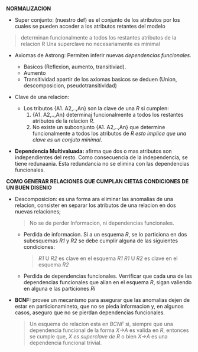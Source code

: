 **NORMALIZACION**
  
  * Super conjunto: (nuestro def) es el conjunto de los atributos por 
  los cuales se pueden acceder a los atributos retantes del modelo
  > determinan funcionalmente a todos los restantes atributos de la relacion R
  > Una superclave no necesariamente es minimal

  * Axiomas de Astrong: Permiten inferir nuevas _dependencias funcionales_.
    * Basicos (Reflexion, aumento, transitiviad).
    * Aumento
    * Transitividad
    apartir de los axiomas basicos se deduen (Union, descomposicion, pseudotransitividad)

  * Clave de una relacion:
    * Los tributos {A1. A2,..,An} son la clave de una *R* si cumplen:
      1. {A1. A2,..,An} determinaj funcionalmente a todos los restantes atributos de la relacion *R*.
      1. No existe un subconjunto {A1. A2,..,An} que determine funcionalmente a todos los atributos de *R* 
      _esto implica que una clave es un conjuto minimal_.

  * **Dependencia Multivaluada:** afirma que dos o mas atributos son independientes del resto.
    Como consecuencia de la independencia, se tiene redunaania. Esta redundancia no se elimina
    con las dependencias funcionales.


**COMO GENERAR RELACIONES QUE CUMPLAN CIETAS CONDICIONES DE UN BUEN DISENIO**

  * Descomposicion: es una forma ara eliminar las anomalias de una relacion,
    consister en separar los atributos de una relacion en dos nuevas relaciones;

    > No se de perder Informacion, ni dependencias funcionales.

    * Perdida de informacion.
      Si a un esquema *R*, se lo particiona en dos subesquemas *R1* y *R2* se debe cumplir
      alguna de las siguientes condiciones:
      > *R1* U *R2* es clave en el esquema *R1*
      > *R1* U *R2* es clave en el esquema *R2*

    * Perdida de dependencias funcionales.
      Verrificar que cada una de las dependencias funcionales que alian en el esquema *R*,
      sigan valiendo en alguna e las particiones *Ri*


* **BCNF:** provee un mecanismo para asegurar que las anomalias dejen de estar en
  particionamineto, que no se pieda informacion y, en algunos casos, aseguro que no se
  pierdan dependencias funcionales.

  > Un esquema de relacion esta en *BCNF* si, siempre que una dependencia funcional de la
  > forma *X->A* es valida en *R*, entonces se cumple que, _X es superclave de R_ o bien
  > *X->A* es una dependencia funcional trivial.

